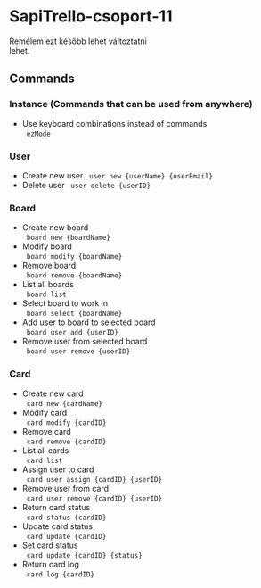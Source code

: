 # SapiTrello-csoport-11
Remélem ezt később lehet változtatni  
lehet.

## Commands
### Instance (Commands that can be used from anywhere)  
* Use keyboard combinations instead of commands  
	` ezMode`  
	
### User
* Create new user
	` user new {userName} {userEmail}`
* Delete user
	` user delete {userID}`

### Board  
* Create new board  
	` board new {boardName}`  
* Modify board  
	` board modify {boardName}`  
* Remove board  
	` board remove {boardName}`  
* List all boards  
	` board list`  
* Select board to work in  
	` board select {boardName}`  
* Add user to board to selected board  
	` board user add {userID}`  
* Remove user from selected board  
	` board user remove {userID}`  

### Card  
* Create new card  
	` card new {cardName}`  
* Modify card  
	` card modify {cardID}`  
* Remove card  
	` card remove {cardID}`  
* List all cards  
	` card list`  
* Assign user to card  
	` card user assign {cardID} {userID}`  
* Remove user from card  
	` card user remove {cardID} {userID}`  
* Return card status  
	` card status {cardID}`  
* Update card status  
	` card update {cardID}`  
* Set card status  
	` card update {cardID} {status}`  
* Return card log  
	` card log {cardID}`  